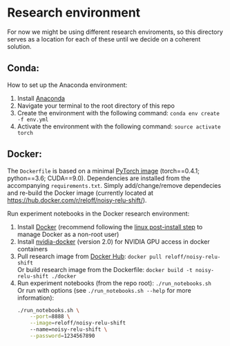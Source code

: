 # Research environment

For now we might be using different research enviroments, so this directory serves as a location for each of these until we decide on a coherent solution.

## Conda:

How to set up the Anaconda environment:

1. Install [Anaconda](https://www.anaconda.com/download)
2. Navigate your terminal to the root directory of this repo
3. Create the environment with the following command: `conda env create -f env.yml`
4. Activate the environment with the following command: `source activate torch`

## Docker:

The `Dockerfile` is based on a minimal [PyTorch image](https://hub.docker.com/r/reloff/pytorch-base/) (torch==0.4.1; python==3.6; CUDA==9.0). Dependencies are installed from the accompanying `requirements.txt`. Simply add/change/remove dependecies and re-build the Docker image (currently located at https://hub.docker.com/r/reloff/noisy-relu-shift/).

Run experiment notebooks in the Docker research environment:

1. Install [Docker](https://docs.docker.com/install/) (recommend following the [linux post-install step](https://docs.docker.com/install/linux/linux-postinstall/) to manage Docker as a non-root user)
2. Install [nvidia-docker](https://github.com/NVIDIA/nvidia-docker) (version 2.0) for NVIDIA GPU access in docker containers
3. Pull research image from [Docker Hub](https://hub.docker.com/r/reloff/noisy-relu-shift/): `docker pull reloff/noisy-relu-shift`\
    Or build research image from the Dockerfile: `docker build -t noisy-relu-shift ./docker`
4. Run experiment notebooks (from the repo root): `./run_notebooks.sh`\
    Or run with options (see `./run_notebooks.sh --help` for more information):
    ```bash
    ./run_notebooks.sh \
        --port=8888 \
        --image=reloff/noisy-relu-shift
        --name=noisy-relu-shift \
        --password=1234567890
    ```
